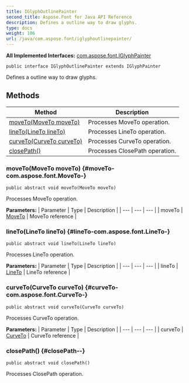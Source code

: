 ```yaml
---
title: IGlyphOutlinePainter
second_title: Aspose.Font for Java API Reference
description: Defines a outline way to draw glyphs.
type: docs
weight: 106
url: /java/com.aspose.font/iglyphoutlinepainter/
---
```

**All Implemented Interfaces:**
[com.aspose.font.IGlyphPainter](../../com.aspose.font/iglyphpainter)
```
public interface IGlyphOutlinePainter extends IGlyphPainter
```

Defines a outline way to draw glyphs.
## Methods

| Method | Description |
| --- | --- |
| [moveTo(MoveTo moveTo)](#moveTo-com.aspose.font.MoveTo-) | Processes MoveTo operation. |
| [lineTo(LineTo lineTo)](#lineTo-com.aspose.font.LineTo-) | Processes LineTo operation. |
| [curveTo(CurveTo curveTo)](#curveTo-com.aspose.font.CurveTo-) | Processes CurveTo operation. |
| [closePath()](#closePath--) | Processes ClosePath operation. |
### moveTo(MoveTo moveTo) {#moveTo-com.aspose.font.MoveTo-}
```
public abstract void moveTo(MoveTo moveTo)
```


Processes MoveTo operation.

**Parameters:**
| Parameter | Type | Description |
| --- | --- | --- |
| moveTo | [MoveTo](../../com.aspose.font/moveto) | MoveTo reference |

### lineTo(LineTo lineTo) {#lineTo-com.aspose.font.LineTo-}
```
public abstract void lineTo(LineTo lineTo)
```


Processes LineTo operation.

**Parameters:**
| Parameter | Type | Description |
| --- | --- | --- |
| lineTo | [LineTo](../../com.aspose.font/lineto) | LineTo reference |

### curveTo(CurveTo curveTo) {#curveTo-com.aspose.font.CurveTo-}
```
public abstract void curveTo(CurveTo curveTo)
```


Processes CurveTo operation.

**Parameters:**
| Parameter | Type | Description |
| --- | --- | --- |
| curveTo | [CurveTo](../../com.aspose.font/curveto) | CurveTo reference |

### closePath() {#closePath--}
```
public abstract void closePath()
```


Processes ClosePath operation.

